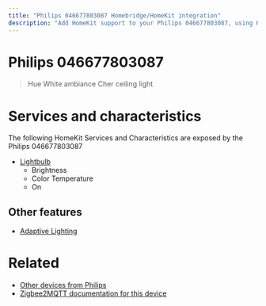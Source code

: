 ```yaml
---
title: "Philips 046677803087 Homebridge/HomeKit integration"
description: "Add HomeKit support to your Philips 046677803087, using Homebridge, Zigbee2MQTT and homebridge-z2m."
---
```

<!---
This file has been GENERATED using src/docgen/docgen.ts
DO NOT EDIT THIS FILE MANUALLY!
-->
# Philips 046677803087
> Hue White ambiance Cher ceiling light


# Services and characteristics
The following HomeKit Services and Characteristics are exposed by
the Philips 046677803087

* [Lightbulb](../../light.md)
  * Brightness
  * Color Temperature
  * On


## Other features
* [Adaptive Lighting](../../light.md)


# Related
* [Other devices from Philips](../index.md#philips)
* [Zigbee2MQTT documentation for this device](https://www.zigbee2mqtt.io/devices/046677803087.html)